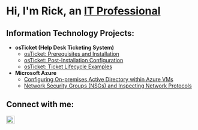 <h1>Hi, I'm Rick, an <a href="https://www.linkedin.com/in/richard-dodson-19117a83">IT Professional</a>

<h2> Information Technology Projects:</h2>

- <b>osTicket (Help Desk Ticketing System)</b>
  - [osTicket: Prerequisites and Installation](https://github.com/hackrick/osticket-prereqs)
  - [osTicket: Post-Installation Configuration](https://github.com/hackrick/post-install-config)
  - [osTicket: Ticket Lifecycle Examples](https://github.com/hackrick/ticket-lifecycle)
- <b>Microsoft Azure</b>
  - [Configuring On-premises Active Directory within Azure VMs](https://github.com/hackrick/configure-ad)
  - [Network Security Groups (NSGs) and Inspecting Network Protocols](https://github.com/hackrick/azure-network-protocols)

<h2>Connect with me:</h2>


[<img align="left" alt="Josh | LinkedIn" width="22px" src="https://cdn.jsdelivr.net/npm/simple-icons@v3/icons/linkedin.svg" />][linkedin]


[linkedin]: https://www.linkedin.com/in/richard-dodson-19117a83
